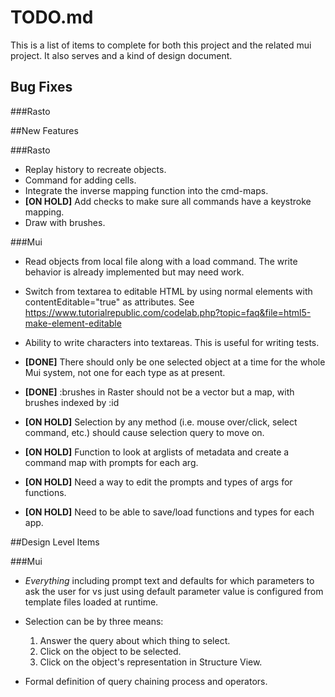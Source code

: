 # TODO.md

This is a list of items to complete for both this project and the related mui project. It also serves and a kind of
design document.


## Bug Fixes

###Rasto




##New Features

###Rasto

* Replay history to recreate objects.
* Command for adding cells.
* Integrate the inverse mapping function into the cmd-maps.
* **[ON HOLD]** Add checks to make sure all commands have a keystroke mapping.
* Draw with brushes.

###Mui

 * Read objects from local file along with a load command. The write
   behavior is already implemented but may need work.
 * Switch from textarea to editable HTML by using normal elements with
   contentEditable="true" as attributes.
   See https://www.tutorialrepublic.com/codelab.php?topic=faq&file=html5-make-element-editable
 * Ability to write characters into textareas. This is useful for writing tests.
 * **[DONE]** There should only be one selected object at a time for 
   the whole Mui system, not one for each type as at present.
 * **[DONE]** :brushes in Raster should not be a vector but a map,  with
    brushes indexed by :id
 * **[ON HOLD]** Selection by any method (i.e. mouse over/click, select
   command, etc.) should cause selection query to move on. 
 
 * **[ON HOLD]** Function to look at arglists of metadata
   and create a command map with prompts for each arg.
 * **[ON HOLD]** Need a way to edit the prompts and types of args for
   functions.
 * **[ON HOLD]** Need to be able to save/load functions and types for
   each app.


##Design Level Items

###Mui

* _Everything_ including prompt text and defaults for which
parameters to ask the user for vs just using default
parameter value is configured from template files loaded at runtime.


* Selection can be by three means:
  1. Answer the query about which thing to select.
  2. Click on the object to be selected.
  3. Click on the object's representation in Structure View.

* Formal definition of query chaining process and operators.
